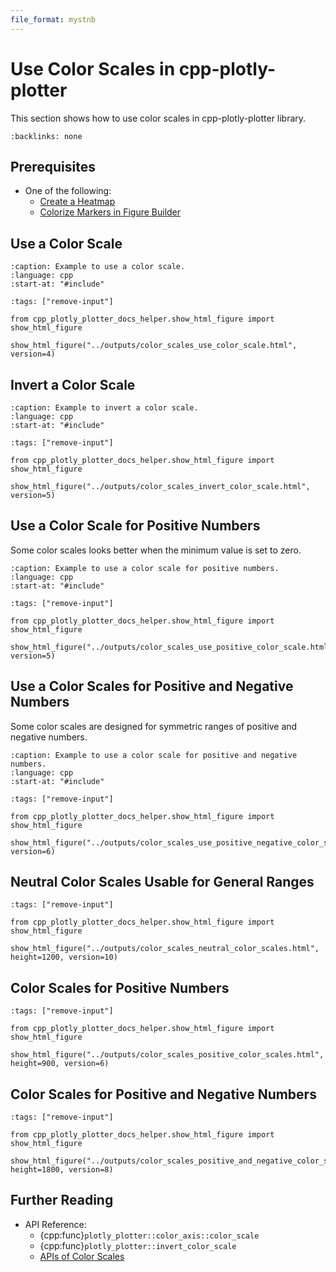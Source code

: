 ```yaml
---
file_format: mystnb
---
```


# Use Color Scales in cpp-plotly-plotter

This section shows how to use color scales in cpp-plotly-plotter library.

```{contents}
:backlinks: none
```

## Prerequisites

- One of the following:
  - [Create a Heatmap](../heatmaps/create_heatmap.md)
  - [Colorize Markers in Figure Builder](../scatters/colorize_markers_in_figure_builder.md)

## Use a Color Scale

```{literalinclude} /../../../examples/color_scales/use_color_scale.cpp
:caption: Example to use a color scale.
:language: cpp
:start-at: "#include"
```

```{code-cell}
:tags: ["remove-input"]

from cpp_plotly_plotter_docs_helper.show_html_figure import show_html_figure

show_html_figure("../outputs/color_scales_use_color_scale.html", version=4)
```

## Invert a Color Scale

```{literalinclude} /../../../examples/color_scales/invert_color_scale.cpp
:caption: Example to invert a color scale.
:language: cpp
:start-at: "#include"
```

```{code-cell}
:tags: ["remove-input"]

from cpp_plotly_plotter_docs_helper.show_html_figure import show_html_figure

show_html_figure("../outputs/color_scales_invert_color_scale.html", version=5)
```

## Use a Color Scale for Positive Numbers

Some color scales looks better when the minimum value is set to zero.

```{literalinclude} /../../../examples/color_scales/use_positive_color_scale.cpp
:caption: Example to use a color scale for positive numbers.
:language: cpp
:start-at: "#include"
```

```{code-cell}
:tags: ["remove-input"]

from cpp_plotly_plotter_docs_helper.show_html_figure import show_html_figure

show_html_figure("../outputs/color_scales_use_positive_color_scale.html", version=5)
```

## Use a Color Scales for Positive and Negative Numbers

Some color scales are designed for symmetric ranges of positive and negative numbers.

```{literalinclude} /../../../examples/color_scales/use_positive_negative_color_scale.cpp
:caption: Example to use a color scale for positive and negative numbers.
:language: cpp
:start-at: "#include"
```

```{code-cell}
:tags: ["remove-input"]

from cpp_plotly_plotter_docs_helper.show_html_figure import show_html_figure

show_html_figure("../outputs/color_scales_use_positive_negative_color_scale.html", version=6)
```

## Neutral Color Scales Usable for General Ranges

```{code-cell}
:tags: ["remove-input"]

from cpp_plotly_plotter_docs_helper.show_html_figure import show_html_figure

show_html_figure("../outputs/color_scales_neutral_color_scales.html", height=1200, version=10)
```

## Color Scales for Positive Numbers

```{code-cell}
:tags: ["remove-input"]

from cpp_plotly_plotter_docs_helper.show_html_figure import show_html_figure

show_html_figure("../outputs/color_scales_positive_color_scales.html", height=900, version=6)
```

## Color Scales for Positive and Negative Numbers

```{code-cell}
:tags: ["remove-input"]

from cpp_plotly_plotter_docs_helper.show_html_figure import show_html_figure

show_html_figure("../outputs/color_scales_positive_and_negative_color_scales.html", height=1800, version=8)
```

## Further Reading

- API Reference:
  - {cpp:func}`plotly_plotter::color_axis::color_scale`
  - {cpp:func}`plotly_plotter::invert_color_scale`
  - [APIs of Color Scales](../../basic_api/color_scales.rst)
